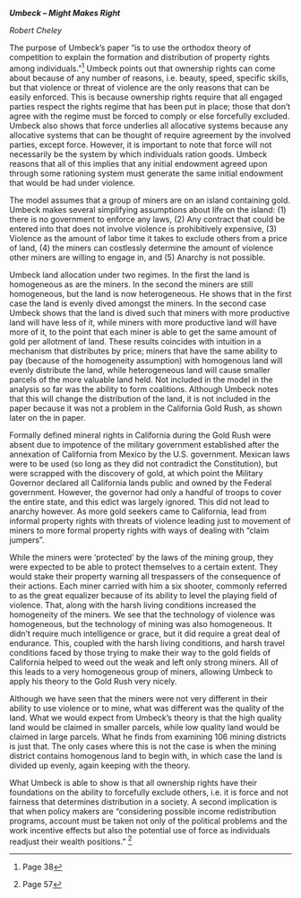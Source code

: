 ***Umbeck – Might Makes Right***

*Robert Cheley*

The purpose of Umbeck’s paper “is to use the orthodox theory of
competition to explain the formation and distribution of property rights
among individuals.”[^1] Umbeck points out that ownership rights can come
about because of any number of reasons, i.e. beauty, speed, specific
skills, but that violence or threat of violence are the only reasons
that can be easily enforced. This is because ownership rights require
that all engaged parties respect the rights regime that has been put in
place; those that don’t agree with the regime must be forced to comply
or else forcefully excluded. Umbeck also shows that force underlies all
allocative systems because any allocative systems that can be thought of
require agreement by the involved parties, except force. However, it is
important to note that force will not necessarily be the system by which
individuals ration goods. Umbeck reasons that all of this implies that
any initial endowment agreed upon through some rationing system must
generate the same initial endowment that would be had under violence.

The model assumes that a group of miners are on an island containing
gold. Umbeck makes several simplifying assumptions about life on the
island: (1) there is no government to enforce any laws, (2) Any contract
that could be entered into that does not involve violence is
prohibitively expensive, (3) Violence as the amount of labor time it
takes to exclude others from a price of land, (4) the miners can
costlessly determine the amount of violence other miners are willing to
engage in, and (5) Anarchy is not possible.

Umbeck land allocation under two regimes. In the first the land is
homogeneous as are the miners. In the second the miners are still
homogeneous, but the land is now heterogeneous. He shows that in the
first case the land is evenly dived amongst the miners. In the second
case Umbeck shows that the land is dived such that miners with more
productive land will have less of it, while miners with more productive
land will have more of it, to the point that each miner is able to get
the same amount of gold per allotment of land. These results coincides
with intuition in a mechanism that distributes by price; miners that
have the same ability to pay (because of the homogeneity assumption)
with homogenous land will evenly distribute the land, while
heterogeneous land will cause smaller parcels of the more valuable land
held. Not included in the model in the analysis so far was the ability
to form coalitions. Although Umbeck notes that this will change the
distribution of the land, it is not included in the paper because it was
not a problem in the California Gold Rush, as shown later on the in
paper.

Formally defined mineral rights in California during the Gold Rush were
absent due to impotence of the military government established after the
annexation of California from Mexico by the U.S. government. Mexican
laws were to be used (so long as they did not contradict the
Constitution), but were scrapped with the discovery of gold, at which
point the Military Governor declared all California lands public and
owned by the Federal government. However, the governor had only a
handful of troops to cover the entire state, and this edict was largely
ignored. This did not lead to anarchy however. As more gold seekers came
to California, lead from informal property rights with threats of
violence leading just to movement of miners to more formal property
rights with ways of dealing with “claim jumpers”.

While the miners were ‘protected’ by the laws of the mining group, they
were expected to be able to protect themselves to a certain extent. They
would stake their property warning all trespassers of the consequence of
their actions. Each miner carried with him a six shooter, commonly
referred to as the great equalizer because of its ability to level the
playing field of violence. That, along with the harsh living conditions
increased the homogeneity of the miners. We see that the technology of
violence was homogeneous, but the technology of mining was also
homogeneous. It didn’t require much intelligence or grace, but it did
require a great deal of endurance. This, coupled with the harsh living
conditions, and harsh travel conditions faced by those trying to make
their way to the gold fields of California helped to weed out the weak
and left only strong miners. All of this leads to a very homogeneous
group of miners, allowing Umbeck to apply his theory to the Gold Rush
very nicely.

Although we have seen that the miners were not very different in their
ability to use violence or to mine, what was different was the quality
of the land. What we would expect from Umbeck’s theory is that the high
quality land would be claimed in smaller parcels, while low quality land
would be claimed in large parcels. What he finds from examining 106
mining districts is just that. The only cases where this is not the case
is when the mining district contains homogenous land to begin with, in
which case the land is divided up evenly, again keeping with the theory.

What Umbeck is able to show is that all ownership rights have their
foundations on the ability to forcefully exclude others, i.e. it is
force and not fairness that determines distribution in a society. A
second implication is that when policy makers are “considering possible
income redistribution programs, account must be taken not only of the
political problems and the work incentive effects but also the potential
use of force as individuals readjust their wealth positions.” [^2]

[^1]: Page 38

[^2]: Page 57
